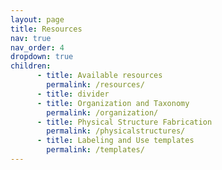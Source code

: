 ```yaml
---
layout: page
title: Resources
nav: true
nav_order: 4
dropdown: true
children:
      - title: Available resources
        permalink: /resources/
      - title: divider
      - title: Organization and Taxonomy
        permalink: /organization/
      - title: Physical Structure Fabrication
        permalink: /physicalstructures/
      - title: Labeling and Use templates
        permalink: /templates/
---
```

